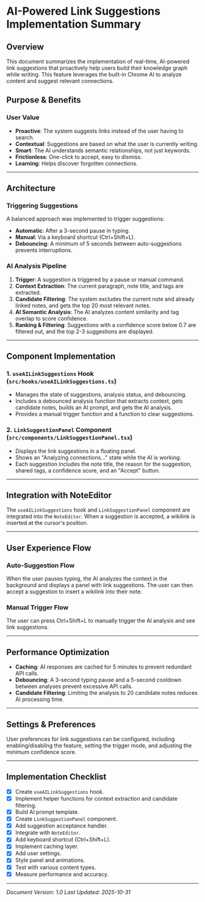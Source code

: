 # AI-Powered Link Suggestions Implementation Summary

## Overview
This document summarizes the implementation of real-time, AI-powered link suggestions that proactively help users build their knowledge graph while writing. This feature leverages the built-in Chrome AI to analyze content and suggest relevant connections.

## Purpose & Benefits

### User Value
- **Proactive**: The system suggests links instead of the user having to search.
- **Contextual**: Suggestions are based on what the user is currently writing.
- **Smart**: The AI understands semantic relationships, not just keywords.
- **Frictionless**: One-click to accept, easy to dismiss.
- **Learning**: Helps discover forgotten connections.

---

## Architecture

### Triggering Suggestions
A balanced approach was implemented to trigger suggestions:
- **Automatic**: After a 3-second pause in typing.
- **Manual**: Via a keyboard shortcut (Ctrl+Shift+L).
- **Debouncing**: A minimum of 5 seconds between auto-suggestions prevents interruptions.

### AI Analysis Pipeline
1. **Trigger**: A suggestion is triggered by a pause or manual command.
2. **Context Extraction**: The current paragraph, note title, and tags are extracted.
3. **Candidate Filtering**: The system excludes the current note and already linked notes, and gets the top 20 most relevant notes.
4. **AI Semantic Analysis**: The AI analyzes content similarity and tag overlap to score confidence.
5. **Ranking & Filtering**: Suggestions with a confidence score below 0.7 are filtered out, and the top 2-3 suggestions are displayed.

---

## Component Implementation

### 1. `useAILinkSuggestions` Hook (`src/hooks/useAILinkSuggestions.ts`)
- Manages the state of suggestions, analysis status, and debouncing.
- Includes a debounced analysis function that extracts context, gets candidate notes, builds an AI prompt, and gets the AI analysis.
- Provides a manual trigger function and a function to clear suggestions.

### 2. `LinkSuggestionPanel` Component (`src/components/LinkSuggestionPanel.tsx`)
- Displays the link suggestions in a floating panel.
- Shows an "Analyzing connections..." state while the AI is working.
- Each suggestion includes the note title, the reason for the suggestion, shared tags, a confidence score, and an "Accept" button.

---

## Integration with NoteEditor

The `useAILinkSuggestions` hook and `LinkSuggestionPanel` component are integrated into the `NoteEditor`. When a suggestion is accepted, a wikilink is inserted at the cursor's position.

---

## User Experience Flow

### Auto-Suggestion Flow
When the user pauses typing, the AI analyzes the context in the background and displays a panel with link suggestions. The user can then accept a suggestion to insert a wikilink into their note.

### Manual Trigger Flow
The user can press Ctrl+Shift+L to manually trigger the AI analysis and see link suggestions.

---

## Performance Optimization

- **Caching**: AI responses are cached for 5 minutes to prevent redundant API calls.
- **Debouncing**: A 3-second typing pause and a 5-second cooldown between analyses prevent excessive API calls.
- **Candidate Filtering**: Limiting the analysis to 20 candidate notes reduces AI processing time.

---

## Settings & Preferences

User preferences for link suggestions can be configured, including enabling/disabling the feature, setting the trigger mode, and adjusting the minimum confidence score.

---

## Implementation Checklist

- [x] Create `useAILinkSuggestions` hook.
- [x] Implement helper functions for context extraction and candidate filtering.
- [x] Build AI prompt template.
- [x] Create `LinkSuggestionPanel` component.
- [x] Add suggestion acceptance handler.
- [x] Integrate with `NoteEditor`.
- [x] Add keyboard shortcut (Ctrl+Shift+L).
- [x] Implement caching layer.
- [x] Add user settings.
- [x] Style panel and animations.
- [x] Test with various content types.
- [x] Measure performance and accuracy.

---

*Document Version: 1.0*
*Last Updated: 2025-10-31*